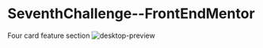 # SeventhChallenge--FrontEndMentor
Four card feature section
![desktop-preview](https://user-images.githubusercontent.com/88949000/153508911-2779a96e-1ee7-4ddf-885f-08dedc4dbc4e.jpg)
